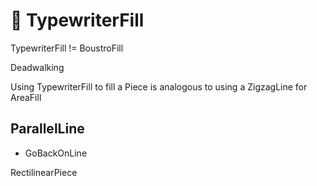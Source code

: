 # 👣 TypewriterFill

TypewriterFill != BoustroFill

Deadwalking

Using TypewriterFill to fill a Piece is analogous to using a ZigzagLine for AreaFill

## ParallelLine

- GoBackOnLine

RectilinearPiece

<!-- @include: /../Placeholder_RouteProfile.md -->

